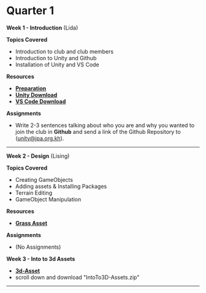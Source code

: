 # Quarter 1

**Week 1 - Introduction** (Lida)

**Topics Covered**
- Introduction to club and club members
- Introduction to Unity and Github
- Installation of Unity and VS Code 

**Resources**
- [**Preparation**](https://github.com/AlphaMC0/UGDC/blob/main/Prep.md)
- [**Unity Download**](https://unity.com/download)
- [**VS Code Download**](https://visualstudio.microsoft.com/downloads/)

**Assignments**
- Write 2-3 sentences talking about who you are and why you wanted to join the club in **Github** and send a link of the Github Repository to (unity@jpa.org.kh).

___________________

**Week 2 - Design** (Lising)

**Topics Covered**
- Creating GameObjects
- Adding assets & Installing Packages
- Terrain Editing
- GameObject Manipulation

**Resources**
- [**Grass Asset**](https://assetstore.unity.com/packages/2d/textures-materials/nature/grass-flowers-pack-free-138810)

**Assignments**
- (No Assignments)

**Week 3 - Into to 3d Assets**
- [**3d-Asset**](https://learn.unity.com/tutorial/project-files-prepare-for-the-unity-certified-associate-game-developer-exam-98049840928345928305983#)
- scroll down and download "IntoTo3D-Assets.zip" 

___________________
